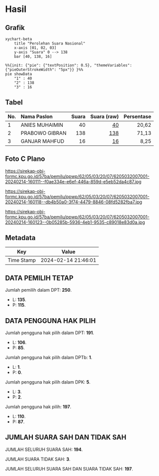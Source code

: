 # Hasil

## Grafik

```mermaid
xychart-beta
    title "Perolehan Suara Nasional"
    x-axis [01, 02, 03]
    y-axis "Suara" 0 --> 138
    bar [40, 138, 16]
```

```mermaid
%%{init: {"pie": {"textPosition": 0.5}, "themeVariables": {"pieOuterStrokeWidth": "5px"}} }%%
pie showData
    "1" : 40
    "2" : 138
    "3" : 16
```

## Tabel

| No. | Nama Paslon    | Suara | Suara (raw) | Persentase |
|:--- |:-------------- | -----:| -----------:| ----------:|
| 1   | ANIES MUHAIMIN | 40    | [40][p-1]   | 20,62      |
| 2   | PRABOWO GIBRAN | 138   | [138][p-2]  | 71,13      |
| 3   | GANJAR MAHFUD  | 16    | [16][p-3]   | 8,25       |


[p-1]: https://github.com/gigit-pemilu/pemilu-2024/blob/main/pilpres/hitung-suara/sub/62-kalimantan-tengah/sub/05-barito-utara/sub/03-gunung-purei/sub/2007-lampeong-ii/sub/001-tps/sub/paslon-1.txt
[p-2]: https://github.com/gigit-pemilu/pemilu-2024/blob/main/pilpres/hitung-suara/sub/62-kalimantan-tengah/sub/05-barito-utara/sub/03-gunung-purei/sub/2007-lampeong-ii/sub/001-tps/sub/paslon-2.txt
[p-3]: https://github.com/gigit-pemilu/pemilu-2024/blob/main/pilpres/hitung-suara/sub/62-kalimantan-tengah/sub/05-barito-utara/sub/03-gunung-purei/sub/2007-lampeong-ii/sub/001-tps/sub/paslon-3.txt

## Foto C Plano

https://sirekap-obj-formc.kpu.go.id/57ba/pemilu/ppwp/62/05/03/20/07/6205032007001-20240214-160111--f0ae334e-e6ef-446a-859d-e5eb52da4c87.jpg

https://sirekap-obj-formc.kpu.go.id/57ba/pemilu/ppwp/62/05/03/20/07/6205032007001-20240214-160118--db4b50a0-3f74-4479-8846-08fd5282fba7.jpg

https://sirekap-obj-formc.kpu.go.id/57ba/pemilu/ppwp/62/05/03/20/07/6205032007001-20240214-160123--0b05285b-5936-4eb1-9535-c89018e83d0a.jpg


## Metadata

| Key        | Value               |
| ---------- | ------------------- |
| Time Stamp | 2024-02-14 21:46:01 |


## DATA PEMILIH TETAP

Jumlah pemilih dalam DPT: **250**.
 * L: **135**.
 * P: **115**.

## DATA PENGGUNA HAK PILIH

Jumlah pengguna hak pilih dalam DPT: **191**.
 * L: **106**.
 * P: **85**.

Jumlah pengguna hak pilih dalam DPTb: **1**.
 * L: **1**.
 * P: **0**.

Jumlah pengguna hak pilih dalam DPK: **5**.
 * L: **3**.
 * P: **2**.

Jumlah pengguna hak pilih: **197**.
 * L: **110**.
 * P: **87**.

## JUMLAH SUARA SAH DAN TIDAK SAH

JUMLAH SELURUH SUARA SAH: **194**.

JUMLAH SUARA TIDAK SAH: **3**.

JUMLAH SELURUH SUARA SAH DAN SUARA TIDAK SAH: **197**.


